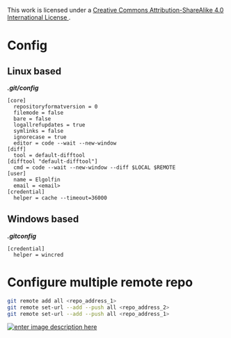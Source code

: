 This work is licensed under a [Creative Commons Attribution-ShareAlike 4.0 International License ](http://creativecommons.org/licenses/by-sa/4.0/).

# Config

## Linux based

***.git/config***
```config
[core]
  repositoryformatversion = 0
  filemode = false
  bare = false
  logallrefupdates = true
  symlinks = false
  ignorecase = true
  editor = code --wait --new-window
[diff]
  tool = default-difftool
[difftool "default-difftool"]
  cmd = code --wait --new-window --diff $LOCAL $REMOTE
[user]
  name = Elgolfin
  email = <email>
[credential]
  helper = cache --timeout=36000
```

## Windows based

***.gitconfig***
```config
[credential]
  helper = wincred
```

# Configure multiple remote repo

```bash
git remote add all <repo_address_1>
git remote set-url --add --push all <repo_address_2>
git remote set-url --add --push all <repo_address_1>
```

[![enter image description here](https://i.creativecommons.org/l/by-sa/4.0/80x15.png) ](http://creativecommons.org/licenses/by-sa/4.0/)